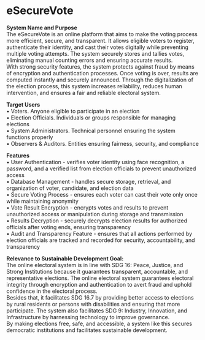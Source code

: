 # eSecureVote <br>

**System Name and Purpose** <br>
The eSecureVote is an online platform that aims to make the voting process more efficient, secure, and transparent.  It allows eligible voters to register, authenticate their identity, and cast their votes digitally while preventing multiple voting attempts. The system securely stores and tallies votes, eliminating manual counting errors and ensuring accurate results.<br>
With strong security features, the system protects against fraud by means of encryption and authentication processes. Once voting is over, results are computed instantly and securely announced. Through the digitalization of the election process, this system increases reliability, reduces human intervention, and ensures a fair and reliable electoral system.<br>

**Target Users** <br>
• Voters. Anyone eligible to participate in an election <br>
• Election Officials. Individuals or groups responsible for managing elections <br>
• System Administrators. Technical personnel ensuring the system functions properly <br>
• Observers & Auditors. Entities ensuring fairness, security, and compliance <br>

**Features** <br>
• User Authentication - verifies voter identity using face recognition, a password, and a verified list from election officials to prevent unauthorized access <br>
• Database Management - handles secure storage, retrieval, and organization of voter, candidate, and election data <br>
• Secure Voting Process  - ensures each voter can cast their vote only once while maintaining anonymity <br>
• Vote Result Encryption - encrypts votes and results to prevent unauthorized access or manipulation during storage and transmission <br>
• Results Decryption - securely decrypts election results for authorized officials after voting ends, ensuring transparency <br>
• Audit and Transparency Feature -  ensures that all actions performed by election officials are tracked and recorded for security, accountability, and transparency <br>

**Relevance to Sustainable Development Goal:** <br>
The online electoral system is in line with SDG 16: Peace, Justice, and Strong Institutions because it guarantees transparent, accountable, and representative elections. The online electoral system guarantees electoral integrity through encryption and authentication to avert fraud and uphold confidence in the electoral process.<br>
Besides that, it facilitates SDG 16.7 by providing better access to elections by rural residents or persons with disabilities and ensuring that more participate. The system also facilitates SDG 9: Industry, Innovation, and Infrastructure by harnessing technology to improve governance.<br>
By making elections free, safe, and accessible, a system like this secures democratic institutions and facilitates sustainable development.

